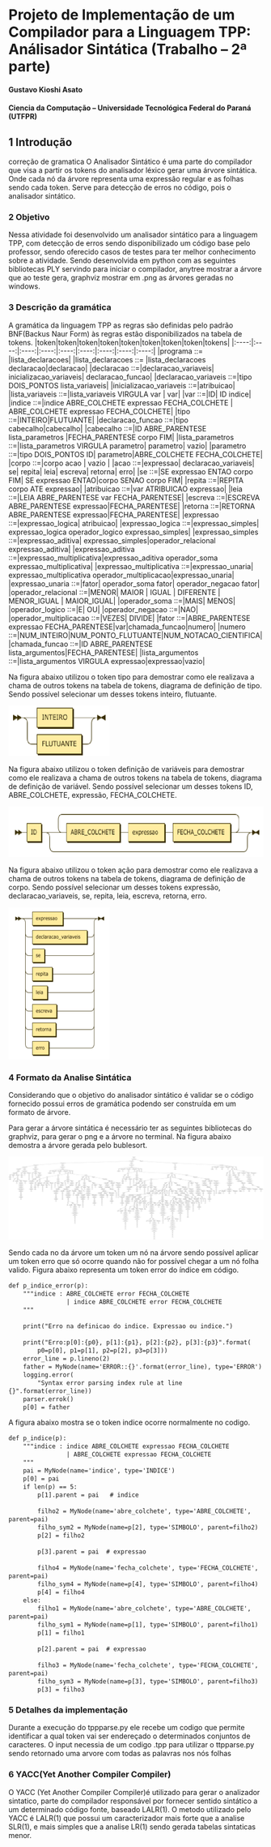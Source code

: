 # Projeto de Implementação de um Compilador para a Linguagem TPP: Análisador Sintática (Trabalho – 2ª parte)
#### Gustavo Kioshi Asato
#### Ciencia da Computação – Universidade Tecnológica Federal do Paraná (UTFPR)
## 1 Introdução
correção de gramatica
O Analisador Sintático é uma parte do compilador que visa a partir os tokens do analisador léxico gerar uma árvore sintática. Onde cada nó da árvore representa uma expressão regular e as folhas sendo cada token. Serve para detecção de erros no código, pois o analisador sintático.
### 2 Objetivo
Nessa atividade foi desenvolvido um analisador sintático para a linguagem TPP, com detecção de erros sendo disponibilizado um código base pelo professor, sendo oferecido casos de testes para ter melhor conhecimento sobre a atividade. Sendo desenvolvida em python com as seguintes bibliotecas PLY servindo para iniciar o compilador, anytree mostrar a árvore que ao teste gera, graphviz mostrar em .png as árvores geradas no windows.
### 3 Descrição da gramática
A gramática da linguagem TPP as regras são definidas pelo padrão BNF(Backus Naur Form) às regras estão disponibilizados na tabela de tokens.
|token|token|token|token|token|token|token|token|tokens|
|:----:|:----:|:----:|:----:|:----:|:----:|:----:|:----:|:----:|
|programa ::= |lista_declaracoes|
|lista_declaracoes ::= |lista_declaracoes declaracao|declaracao|
|declaracao ::=|declaracao_variaveis| inicializacao_variaveis| declaracao_funcao|
|declaracao_variaveis ::=|tipo DOIS_PONTOS lista_variaveis|
|inicializacao_variaveis ::=|atribuicao|
|lista_variaveis ::=|lista_variaveis VIRGULA var | var|
|var ::=|ID| ID indice|
|indice ::=|indice ABRE_COLCHETE expressao FECHA_COLCHETE | ABRE_COLCHETE expressao FECHA_COLCHETE|
|tipo ::=|INTEIRO|FLUTUANTE|
|declaracao_funcao ::=|tipo cabecalho|cabecalho|
|cabecalho ::=|ID ABRE_PARENTESE lista_parametros |FECHA_PARENTESE corpo FIM|
|lista_parametros ::=|lista_parametros VIRGULA parametro| parametro| vazio|
|parametro ::=|tipo DOIS_PONTOS ID|  parametro|ABRE_COLCHETE FECHA_COLCHETE|
|corpo ::=|corpo acao | vazio |
|acao ::=|expressao| declaracao_variaveis| se| repita| leia| escreva| retorna| erro|
|se ::=|SE expressao ENTAO corpo FIM| SE expressao ENTAO|corpo SENAO corpo FIM|
|repita ::=|REPITA corpo ATE expressao|
|atribuicao ::=|var ATRIBUICAO expressao|
|leia ::=|LEIA ABRE_PARENTESE var FECHA_PARENTESE|
|escreva ::=|ESCREVA ABRE_PARENTESE expressao|FECHA_PARENTESE|
|retorna ::=|RETORNA ABRE_PARENTESE expressao|FECHA_PARENTESE|
|expressao ::=|expressao_logica| atribuicao|
|expressao_logica ::=|expressao_simples| expressao_logica operador_logico expressao_simples|
|expressao_simples ::=|expressao_aditiva| expressao_simples|operador_relacional expressao_aditiva|
|expressao_aditiva ::=|expressao_multiplicativa|expressao_aditiva operador_soma expressao_multiplicativa|
|expressao_multiplicativa ::=|expressao_unaria| expressao_multiplicativa operador_multiplicacao|expressao_unaria|
|expressao_unaria ::=|fator| operador_soma fator| operador_negacao fator|
|operador_relacional ::=|MENOR| MAIOR | IGUAL | DIFERENTE | MENOR_IGUAL | MAIOR_IGUAL|
|operador_soma ::=|MAIS| MENOS|
|operador_logico ::=|E| OU|
|operador_negacao ::=|NAO|
|operador_multiplicacao ::=|VEZES| DIVIDE|
|fator ::=|ABRE_PARENTESE expressao FECHA_PARENTESE|var|chamada_funcao|numero|
|numero ::=|NUM_INTEIRO|NUM_PONTO_FLUTUANTE|NUM_NOTACAO_CIENTIFICA|
|chamada_funcao ::=|ID ABRE_PARENTESE lista_argumentos|FECHA_PARENTESE|
|lista_argumentos  ::=|lista_argumentos VIRGULA expressao|expressao|vazio|

Na figura abaixo utilizou o token tipo para demostrar como ele realizava a chama de outros tokens na tabela de tokens, diagrama de definição de tipo. Sendo possível selecionar um desses tokens inteiro, flutuante.

<img src="tipo.png" style="height: 100px; width:200px;"/>

Na figura abaixo utilizou o token definição de variáveis para demostrar como ele realizava a chama de outros tokens na tabela de tokens, diagrama de definição de variável. Sendo possível selecionar um desses tokens ID, ABRE_COLCHETE, expressão, FECHA_COLCHETE.

<img src="defini_variavel.png" style="height: 100px; width:600px;"/>

Na figura abaixo utilizou o token ação para demostrar como ele realizava a chama de outros tokens na tabela de tokens, diagrama de definição de corpo. Sendo possível selecionar um desses tokens expressão, declaracao_variaveis, se, repita, leia, escreva, retorna, erro.

<img src="acao.png" style="height: 300px; width:200px;"/>

### 4 Formato da Analise Sintática 
Considerando que o objetivo do analisador sintático é validar se o código fornecido possui erros de gramática podendo ser construída em um formato de árvore.

Para gerar a árvore sintática é necessário ter as seguintes bibliotecas do graphviz, para gerar o png e a árvore no terminal.
Na figura abaixo demostra a árvore gerada pelo bublesort.

<img src="bubble_sort.tpp.unique.ast.png"/>


Sendo cada no da árvore um token um nó na árvore sendo possível aplicar um token erro que só ocorre quando não for possível chegar a um nó folha valido. Figura abaixo representa um token error do índice em código.

```
def p_indice_error(p):
    """indice : ABRE_COLCHETE error FECHA_COLCHETE
                | indice ABRE_COLCHETE error FECHA_COLCHETE
    """

    print("Erro na definicao do indice. Expressao ou indice.")

    print("Erro:p[0]:{p0}, p[1]:{p1}, p[2]:{p2}, p[3]:{p3}".format(
        p0=p[0], p1=p[1], p2=p[2], p3=p[3]))
    error_line = p.lineno(2)
    father = MyNode(name='ERROR::{}'.format(error_line), type='ERROR')
    logging.error(
        "Syntax error parsing index rule at line {}".format(error_line))
    parser.errok()
    p[0] = father
```

A figura abaixo mostra se o token indice ocorre normalmente no codigo.

```
def p_indice(p):
    """indice : indice ABRE_COLCHETE expressao FECHA_COLCHETE
                | ABRE_COLCHETE expressao FECHA_COLCHETE
    """
    pai = MyNode(name='indice', type='INDICE')
    p[0] = pai
    if len(p) == 5:
        p[1].parent = pai   # indice

        filho2 = MyNode(name='abre_colchete', type='ABRE_COLCHETE', parent=pai)
        filho_sym2 = MyNode(name=p[2], type='SIMBOLO', parent=filho2)
        p[2] = filho2

        p[3].parent = pai  # expressao

        filho4 = MyNode(name='fecha_colchete', type='FECHA_COLCHETE', parent=pai)
        filho_sym4 = MyNode(name=p[4], type='SIMBOLO', parent=filho4)
        p[4] = filho4
    else:
        filho1 = MyNode(name='abre_colchete', type='ABRE_COLCHETE', parent=pai)
        filho_sym1 = MyNode(name=p[1], type='SIMBOLO', parent=filho1)
        p[1] = filho1

        p[2].parent = pai  # expressao

        filho3 = MyNode(name='fecha_colchete', type='FECHA_COLCHETE', parent=pai)
        filho_sym3 = MyNode(name=p[3], type='SIMBOLO', parent=filho3)
        p[3] = filho3
```

### 5 Detalhes da implementação
Durante a execução do tppparse.py ele recebe um codigo que permite identificar a qual token vai ser endereçado o determinados conjuntos de caracteres. O input necessia de um codigo .tpp para utilizar o ttpparse.py sendo retornado uma arvore com todas as palavras nos nós folhas 

### 6 YACC(Yet Another Compiler Compiler)
O YACC (Yet Another Compiler Compiler)é utilizado para gerar o analizador sintatico, parte do compilador responsável por fornecer sentido sintático a um determinado código fonte, baseado LALR(1). 
O metodo utilizado pelo YACC é LALR(1) que possui um caracterizador mais forte que a analise SLR(1), e mais simples que a analise LR(1) sendo gerada tabelas sintaticas menor.

